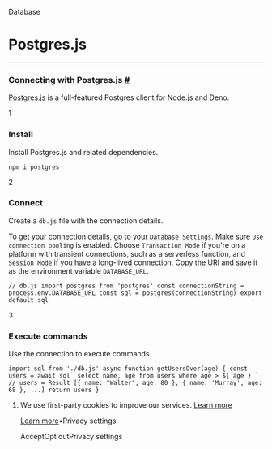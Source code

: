 Database

# Postgres.js

* * *

### Connecting with Postgres.js [\#](https://supabase.com/docs/guides/database/postgres-js\#connecting-with-postgresjs)

[Postgres.js](https://github.com/porsager/postgres) is a full-featured Postgres client for Node.js and Deno.

1

### Install

Install Postgres.js and related dependencies.

`
npm i postgres
`

2

### Connect

Create a `db.js` file with the connection details.

To get your connection details, go to your [`Database Settings`](https://supabase.com/dashboard/project/_/settings/database). Make sure `Use connection pooling` is enabled. Choose `Transaction Mode` if you're on a platform with transient connections, such as a serverless function, and `Session Mode` if you have a long-lived connection. Copy the URI and save it as the environment variable `DATABASE_URL`.

`
// db.js
import postgres from 'postgres'
const connectionString = process.env.DATABASE_URL
const sql = postgres(connectionString)
export default sql
`

3

### Execute commands

Use the connection to execute commands.

``
import sql from './db.js'
async function getUsersOver(age) {
const users = await sql`
    select name, age
    from users
    where age > ${ age }
`
// users = Result [{ name: "Walter", age: 80 }, { name: 'Murray', age: 68 }, ...]
return users
}
``

1. We use first-party cookies to improve our services. [Learn more](https://supabase.com/privacy#8-cookies-and-similar-technologies-used-on-our-european-services)



   [Learn more](https://supabase.com/privacy#8-cookies-and-similar-technologies-used-on-our-european-services)•Privacy settings





   AcceptOpt outPrivacy settings